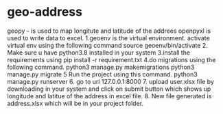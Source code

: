 # geo-address
geopy - is used to map longitute and latitude of the addrees
openpyxl is used to write data to excel.
1.geoenv is the virtual environment. 
activate virtual env using the following command
    source geoenv/bin/activate
2. Make sure u have python3.8 installed in your system
3.install the requirements using pip install -r requirement.txt 
4.do migrations using the following command.
    python3 manage.py makemigrations
    python3 manage.py migrate
5 Run the project using this command.
    python3 manage.py runserver
6. go to url 127.0.0.1:8000
7. upload user.xlsx file by downloading in your system and click on submit button which shows up longitude and latitue of the address in excel file.
8. New file generated is address.xlsx which will be in your project folder. 
